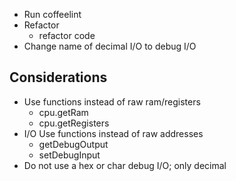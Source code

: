 <!-- ====|=========|=========|=========|=========|=========|======== -->
- Run coffeelint
- Refactor
    - refactor code
- Change name of decimal I/O to debug I/O


Considerations
--------------
- Use functions instead of raw ram/registers
    - cpu.getRam
    - cpu.getRegisters
- I/O Use functions instead of raw addresses
    - getDebugOutput
    - setDebugInput
- Do not use a hex or char debug I/O; only decimal
